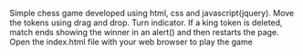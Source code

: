 Simple chess game developed using html, css and javascript(jquery). Move the tokens using drag and drop. Turn indicator. If a king token is deleted, match ends showing the winner in an alert() and then restarts the page. Open the index.html file with your web browser to play the game
